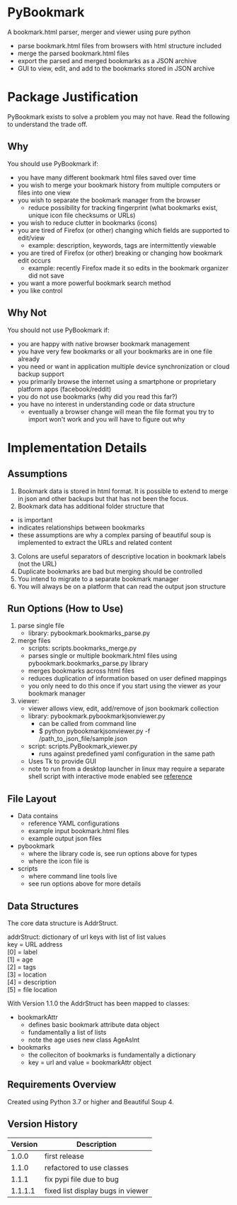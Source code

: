 # PyBookmark
A bookmark.html parser, merger and viewer using pure python
* parse bookmark.html files from browsers with html structure included
* merge the parsed bookmark.html files
* export the parsed and merged bookmarks as a JSON archive
* GUI to view, edit, and add to the bookmarks stored in JSON archive

# Package Justification
PyBookmark exists to solve a problem you may not have. Read the following to understand the trade off.

## Why
You should use PyBookmark if:
* you have many different bookmark html files saved over time
* you wish to merge your bookmark history from multiple computers or files into one view
* you wish to separate the bookmark manager from the browser
  - reduce possibility for tracking fingerprint (what bookmarks exist, unique icon file checksums or URLs)
* you wish to reduce clutter in bookmarks (icons)
* you are tired of Firefox (or other) changing which fields are supported to edit/view
  - example: description, keywords, tags are intermittently viewable
* you are tired of Firefox (or other) breaking or changing how bookmark edit occurs
  - example: recently Firefox made it so edits in the bookmark organizer did not save
* you want a more powerful bookmark search method
* you like control

## Why Not
You should not use PyBookmark if:
* you are happy with native browser bookmark management
* you have very few bookmarks or all your bookmarks are in one file already
* you need or want in application multiple device synchronization or cloud backup support
* you primarily browse the internet using a smartphone or proprietary platform apps (facebook/reddit)
* you do not use bookmarks (why did you read this far?)
* you have no interest in understanding code or data structure
  - eventually a browser change will mean the file format you try to import won't work and you will have to figure out why

# Implementation Details
## Assumptions
1. Bookmark data is stored in html format. It is possible to extend to merge in json and other backups but that has not been the focus.
2. Bookmark data has additional folder structure that
  - is important
  - indicates relationships between bookmarks
  - these assumptions are why a complex parsing of beautiful soup is implemented to extract the URLs and related content
3. Colons are useful separators of descriptive location in bookmark labels (not the URL)
4. Duplicate bookmarks are bad but merging should be controlled
5. You intend to migrate to a separate bookmark manager
6. You will always be on a platform that can read the output json structure

## Run Options (How to Use)
1. parse single file
   * library: pybookmark.bookmarks_parse.py
2. merge files
   * scripts: scripts.bookmarks_merge.py
   * parses single or multiple bookmark.html files using pybookmark.bookmarks_parse.py library
   * merges bookmarks across html files
   * reduces duplication of information based on user defined mappings
   * you only need to do this once if you start using the viewer as your bookmark manager
3. viewer: 
   * viewer allows view, edit, add/remove of json bookmark collection
   * library: pybookmark.pybookmarkjsonviewer.py
     - can be called from command line
     - $ python pybookmarkjsonviewer.py -f /path_to_json_file/sample.json
   * script: scripts.PyBookmark_viewer.py
     - runs against predefined yaml configuration in the same path
   * Uses Tk to provide GUI
   * note to run from a desktop launcher in linux may require a separate shell script with interactive mode enabled see [reference](https://forums.linuxmint.com/viewtopic.php?p=2127717#p2127717)

## File Layout
* Data contains
  - reference YAML configurations
  - example input bookmark.html files
  - example output json files
* pybookmark
  - where the library code is, see run options above for types
  - where the icon file is
* scripts
  - where command line tools live
  - see run options above for more details

## Data Structures

The core data structure is AddrStruct. 

addrStruct: dictionary of url keys with list of list values  
    key = URL address  
    [0] = label  
    [1] = age  
    [2] = tags  
    [3] = location  
    [4] = description  
    [5] = file location  

With Version 1.1.0 the AddrStruct has been mapped to classes:
* bookmarkAttr
  - defines basic bookmark attribute data object
  - fundamentally a list of lists
  - note the age uses new class AgeAsInt
* bookmarks
  - the colleciton of bookmarks is fundamentally a dictionary
  - key = url and value = bookmarkAttr object

## Requirements Overview
Created using Python 3.7 or higher and Beautiful Soup 4.

## Version History

| Version | Description |
| ------------- | ------------- |
| 1.0.0 | first release |
| 1.1.0 | refactored to use classes |
| 1.1.1 | fix pypi file due to bug |
| 1.1.1.1 | fixed list display bugs in viewer |



